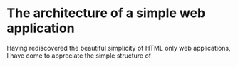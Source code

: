 The architecture of a simple web application
====

Having rediscovered the beautiful simplicity of HTML only web applications, I have come to appreciate the simple structure of 